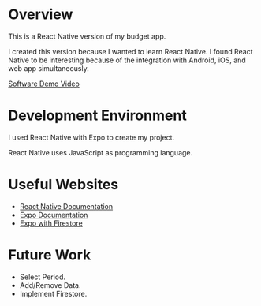 # Overview

This is a React Native version of my budget app.

I created this version because I wanted to learn React Native. I found React Native to be interesting because of the integration with Android, iOS, and web app simultaneously.

[Software Demo Video](https://youtu.be/WapsCV1_Ezs)

# Development Environment

I used React Native with Expo to create my project.

React Native uses JavaScript as programming language.

# Useful Websites

* [React Native Documentation](https://reactnative.dev/docs/getting-started)
* [Expo Documentation](https://docs.expo.io/)
* [Expo with Firestore](https://docs.expo.io/guides/using-firebase/#using-expo-with-firestore)

# Future Work

* Select Period.
* Add/Remove Data.
* Implement Firestore.